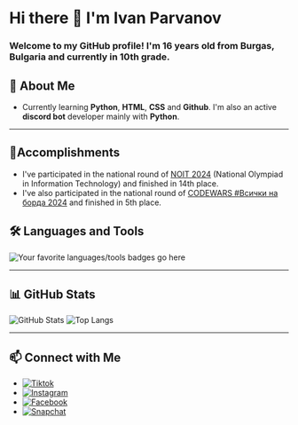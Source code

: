 # Hi there 👋 I'm Ivan Parvanov

### Welcome to my GitHub profile! I'm 16 years old from Burgas, Bulgaria and currently in 10th grade. 

## 🚀 About Me
- Currently learning **Python**, **HTML**, **CSS** and **Github**. I'm also an active **discord bot** developer mainly with **Python**. 

---

## 🥇Accomplishments

- I've participated in the national round of [NOIT 2024](https://edusoft.fmi.uni-sofia.bg) (National Olympiad in Information Technology) and finished in 14th place.
- I've also participated in the national round of [CODEWARS #Всички на борда 2024](https://codewars.itpg-varna.bg) and finished in 5th place.

## 🛠️ Languages and Tools

![Your favorite languages/tools badges go here](https://skillicons.dev/icons?i=python,pycharm,html,css,git,github,discord,vscode)

---

## 📊 GitHub Stats

![GitHub Stats](https://github-readme-stats.vercel.app/api?username=ivanparvanov1208&show_icons=true&theme=radical)
![Top Langs](https://github-readme-stats.vercel.app/api/top-langs/?username=ivanparvanov1208&layout=compact&theme=radical)

---

## 📫 Connect with Me

 - [![Tiktok](https://img.shields.io/badge/-Tiktok-purple?style=flat-square&logo=twitter&logoColor=white)](https://twitter.com/yourhandle)
 - [![Instagram](https://img.shields.io/badge/-Instagram-magenta?style=flat-square&logo=web&logoColor=white)](https://yourportfolio.com)
 - [![Facebook](https://img.shields.io/badge/-Facebook-blue?style=flat-square&logo=web&logoColor=white)](https://yourportfolio.com)
 - [![Snapchat](https://img.shields.io/badge/-Snapchat-yellow?style=flat-square&logo=web&logoColor=white)](https://yourportfolio.com)
